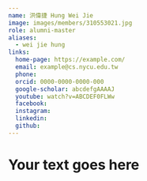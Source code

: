 ```yaml
---
name: 洪偉捷 Hung Wei Jie 
image: images/members/310553021.jpg 
role: alumni-master
aliases:
  - wei jie hung
links:
  home-page: https://example.com/
  email: example@cs.nycu.edu.tw
  phone: 
  orcid: 0000-0000-0000-000
  google-scholar: abcdefgAAAAJ
  youtube: watch?v=ABCDEF0FLWw
  facebook:
  instagram:
  linkedin:
  github:
---
```

# Your text goes here

